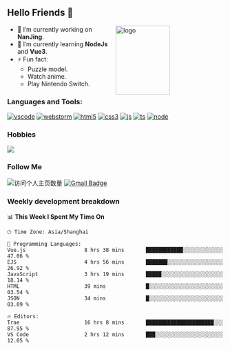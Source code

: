 ## Hello Friends 👋

<img src="https://github-readme-stats.vercel.app/api?username=Eugeniocode&show_icons=true&theme=vue" alt="logo" height="160" align="right" width="50%" />

- 🔭 I’m currently working on **NanJing**.
- 🌱 I’m currently learning **NodeJs** and **Vue3**.
- ⚡ Fun fact: 
  - Puzzle model.
  - Watch anime.
  - Play Nintendo Switch.



### Languages and Tools:

[![vscode](https://img.shields.io/badge/Visual%20Studio%20Code-blue?style=flat-square&logo=visualstudiocode&logoColor=ffffff)]()
[![webstorm](https://img.shields.io/badge/webstorm-528DD7?style=flat-square&logo=webstorm&logoColor=#ffffff)]()
[![html5](https://img.shields.io/badge/-HTML5-F16528?style=flat-square&logo=html5&logoColor=ffffff)]()
[![css3](https://img.shields.io/badge/-CSS3-3699D5?style=flat-square&logo=css3&logoColor=ffffff)]()
[![js](https://img.shields.io/badge/-Javascript-F0DA50?style=flat-square&logo=javascript&logoColor=ffffff)]()
[![ts](https://img.shields.io/badge/-Typescript-083061?style=flat-square&logo=typescript&logoColor=ffffff)]()
[![node](https://img.shields.io/badge/-Node.js-80BD00?style=flat-square&logo=nodedotjs&logoColor=ffffff)]()


### Hobbies

![](https://img.shields.io/badge/-Nintendo%20Switch-e60012?style=flat-square&logo=nintendo%20switch&logoColor=ffffff)

### Follow Me
![访问个人主页数量](https://komarev.com/ghpvc/?username=Eugeniocode&color=blue)
[![Gmail Badge](https://img.shields.io/badge/mail-eugeniocode@yeah.net-blue?style=flat&logo=Gmail&logoColor=white&link=mailto:eugeniocode@yeah.net)](mailto:eugeniocode@yeah.net)


### Weekly development breakdown
<!--START_SECTION:waka-->
📊 **This Week I Spent My Time On** 

```text
🕑︎ Time Zone: Asia/Shanghai

💬 Programming Languages: 
Vue.js                   8 hrs 38 mins       ████████████░░░░░░░░░░░░░   47.06 % 
EJS                      4 hrs 56 mins       ███████░░░░░░░░░░░░░░░░░░   26.92 % 
JavaScript               3 hrs 19 mins       █████░░░░░░░░░░░░░░░░░░░░   18.14 % 
HTML                     39 mins             █░░░░░░░░░░░░░░░░░░░░░░░░   03.54 % 
JSON                     34 mins             █░░░░░░░░░░░░░░░░░░░░░░░░   03.09 % 

🔥 Editors: 
Trae                     16 hrs 8 mins       ██████████████████████░░░   87.95 % 
VS Code                  2 hrs 12 mins       ███░░░░░░░░░░░░░░░░░░░░░░   12.05 % 
```


<!--END_SECTION:waka-->


